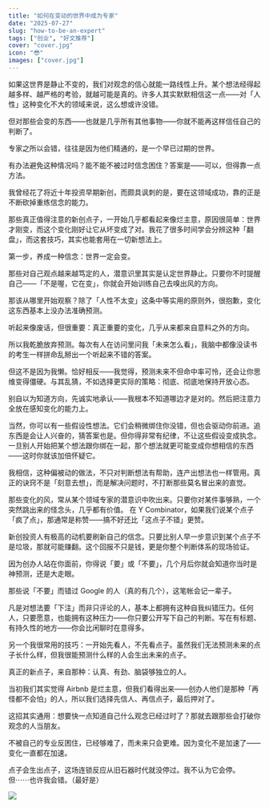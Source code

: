 ```yaml
---
title: "如何在变动的世界中成为专家"
date: "2025-07-27"
slug: "how-to-be-an-expert"
tags: ["创业", "好文推荐"]
cover: "cover.jpg"
icon: "😎"
images: ["cover.jpg"]
---
```

如果这世界是静止不变的，我们对观念的信心就能一路线性上升。某个想法经得起越多样、越严格的考验，就越可能是真的。许多人其实默默相信这一点——对「人性」这种变化不大的领域来说，这么想或许没错。



但对那些会变的东西——也就是几乎所有其他事物——你就不能再这样信任自己的判断了。



专家之所以会错，往往是因为他们精通的，是一个早已过期的世界。



有办法避免这种情况吗？能不能不被过时信念困住？答案是——可以，但得靠一点方法。



我曾经花了将近十年投资早期新创，而颇具讽刺的是，要在这领域成功，靠的正是不断砍掉重练信念的能力。



那些真正值得注意的新创点子，一开始几乎都看起来像烂主意，原因很简单：世界才刚变，而这个变化刚好让它从坏变成了对。我花了很多时间学会分辨这种「翻盘」，而这套技巧，其实也能套用在一切新想法上。



第一步，养成一种信念：世界一定会变。



那些对自己观点越来越笃定的人，潜意识里其实是认定世界静止。只要你不时提醒自己——「不是喔，它在变」，你就会开始训练自己去嗅出风的方向。



那该从哪里开始观察？除了「人性不太变」这条中等实用的原则外，很抱歉，变化这东西基本上没办法准确预测。



听起来像废话，但很重要：真正重要的变化，几乎从来都来自意料之外的方向。



所以我乾脆放弃预测。每次有人在访问里问我「未来怎么看」，我脑中都像没读书的考生一样拼命乱掰出一个听起来不错的答案。



但这不是因为我懒。恰好相反——我觉得，预测未来不但命中率可怜，还会让你思维变得僵硬。与其乱猜，不如选择更实际的策略：彻底、彻底地保持开放心态。



别自以为知道方向，先诚实地承认——我根本不知道哪边才是对的。然后把注意力全放在感知变化的能力上。



当然，你可以有一些假设性想法。它们会稍微绑住你没错，但也会驱动你前进。追东西是会让人兴奋的，猜答案也是。但你得非常有纪律，不让这些假设变成执念。
一旦别人开始把某个想法跟你绑在一起，那个想法就更可能变成你想相信的东西——这时你就该加倍怀疑它。



我相信，这种偏被动的做法，不只对判断想法有帮助，连产出想法也一样管用。真正的诀窍不是「刻意去想」，而是解决问题时，不打断那些莫名冒出来的直觉。



那些变化的风，常从某个领域专家的潜意识中吹出来。只要你对某件事够熟，一个突然跳出来的怪念头，几乎都有价值。
在 Y Combinator，如果我们说某个点子「疯了点」，那通常是称赞——搞不好还比「这点子不错」更赞。



新创投资人有极高的动机要刷新自己的信念。只要比别人早一步意识到某个点子不是垃圾，那就可能赚翻。这个回报不只是钱，更是你整个判断体系的现场验证。



因为创办人站在你面前，你得说「要」或「不要」，几个月后你就会知道你当时是神预测，还是大走眼。



那些说「不要」而错过 Google 的人（真的有几个），这笔帐会记一辈子。



凡是对想法要「下注」而非只评论的人，基本上都拥有这种自我纠错压力。任何人，只要愿意，也能拥有这种压力——你只要公开写下自己的判断。写在有标题、有持久性的地方——你会比闲聊时在意得多。



另一个我很常用的技巧：一开始先看人，不先看点子。虽然我们无法预测未来的点子长什么样，但我很能预测什么样的人会生出未来的点子。



真正的新点子，来自那种：认真、有劲、脑袋够独立的人。



当初我们其实觉得 Airbnb 是烂主意，但我们看得出来——创办人他们是那种「再怪都不会怕」的人，所以我们选择先信人、再信点子，最后押对了。



这招其实通用：想要快一点知道自己什么观念已经过时了？那就去跟那些会打破你观念的人当朋友。



不被自己的专业反困住，已经够难了，而未来只会更难。因为变化不是加速了——变化一直都在加速。



点子会生出点子，这场连锁反应从旧石器时代就没停过。我不认为它会停。
但⋯⋯也许我会错。（最好是）




![](https://prod-files-secure.s3.us-west-2.amazonaws.com/112d0858-5090-4d34-a606-b75eb8d65fd2/46476355-9cf3-4e99-9b7a-3531bc426380/1000202064.png?X-Amz-Algorithm=AWS4-HMAC-SHA256&X-Amz-Content-Sha256=UNSIGNED-PAYLOAD&X-Amz-Credential=ASIAZI2LB466VIUHZWK2%2F20250929%2Fus-west-2%2Fs3%2Faws4_request&X-Amz-Date=20250929T214325Z&X-Amz-Expires=3600&X-Amz-Security-Token=IQoJb3JpZ2luX2VjEFUaCXVzLXdlc3QtMiJHMEUCICWu3aDmtwr%2FHA3kIwZGRpn6cnHioROaD1WqOtZp5I3LAiEA1j8K6D9F8%2FBDpUQUG9KN25N%2FxQvlDmfIeMqnMK1AR%2BoqiAQI3v%2F%2F%2F%2F%2F%2F%2F%2F%2F%2FARAAGgw2Mzc0MjMxODM4MDUiDPqSjQHQHWMv%2Bah9aSrcA8EmQzOF9srap7DGRX0gIZJdtRFaWawNEQC63Dw5EE4eA5RN2o0KvUuYcTurPNR8%2BmDoKyrT7%2BUECSuaol6hZz57N7VuaASnnq6mN8D7Pu2qIm%2FrUi2Oss1fcqCpiB1UZe4M0xMw0ZycMws4z4frr5if%2B2fgzgtP0i47u%2Bav8UF%2BAv8EZUeUSUN1E3K1b%2BuDYmQQc%2F%2FG4FyFArrscbnvR9VCmHhHgIkq0FtP3tDLV6zNtYLSENk5DgGZB6RlVd93e3hPDjNVhiJxAowJUSvXsaLRrqhgl5jAfX1pbWFmufpV3J1RBsu%2FJYZ0bglnd%2B91UrLE7L3gD55wreqORumlX1ycD5K1dgVRTTRD8JcyDMGZ8qYwlTzqm5AAN1ZM5KPQUTQeXgcMkl%2FuFzqGckAJnHrVsDyF9p8BqiobiwS6QnsCLKmPtovqCnGhUmfi%2BRpedtAedBf5lDmsk1uIKc742BNyBHO3vb6I0mxaOQNz1G51TzbUWYLybHStSYewkdLjVC4hBPHONrgoJSW8rfjczsXqQXJ6556t%2Fj86ir9tLqdyNZa6XTKzZQ2EUvbd1dZHaLpcLp0HAfzhx%2FfTmSe%2FGFE8l8UlBm6JGXmg4k0sko0dx4iugttJB%2BCmpY4gMJ3p68YGOqUB6CIxFyr4uLiMGuGeZmPDa1%2FzGGmPiRWJyoN0FPxJSEIcyZKcmnim%2F4hRlk0KKdpCVdho9IHaPN8RTwj%2B5EybbORTSxiz2eV%2BIQfaz7WnyutAjNIwFzE61Zt5e00JKFGOm1eI03QvEp0OWJDRt8mhoUMc4h6tH0u4z%2F3YfbsCxOAFEoxNKlO6OD4%2Bg8hDulfsqJnIBkHTmkZVTI3OOyGD72J6g%2Bk9&X-Amz-Signature=7aae8b8d28a131fa607420241b5e6f9a926a317018e99e72a7c816d10b0b825d&X-Amz-SignedHeaders=host&x-amz-checksum-mode=ENABLED&x-id=GetObject)

